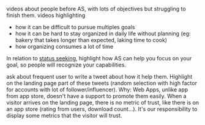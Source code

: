 videos about people before AS, with lots of objectives but struggling to finish them.
videos highlighting

- how it can be difficult to pursue multiples goals
- how it can be hard to stay organized in daily life without planning (eg: bakery that takes longer than expected, laking time to cook)
- how organizing consumes a lot of time

In relation to [status seeking](https://personalmba.com/status-seeking/), highlight how AS can help you focus on your goal, so people will recognize your capabilities.

ask about frequent user to write a tweet about how it help them. Highlight on the landing page part of these tweets (random selection with high factor for accounts with lot of follower/influencer).
Why: Web Apps, unlike app from app store, doesn't have a support to promote them easily. When a visitor arrives on the landing page, there is no metric of trust, like there is on an app store (rating from users, download count...). It's our responsibility to display some metrics that the visitor will trust.
